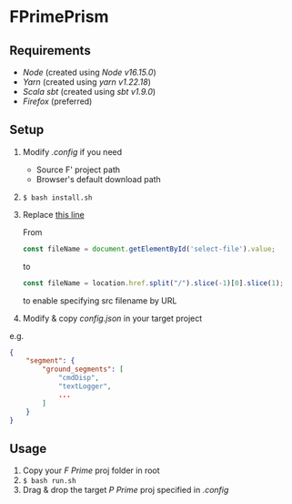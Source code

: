 # FPrimePrism

## Requirements

* *Node* (created using *Node v16.15.0*)
* *Yarn* (created using *yarn v1.22.18*)
* *Scala sbt* (created using *sbt v1.9.0*)
* *Firefox* (preferred)

## Setup
 
1. Modify *.config* if you need
   * Source F' project path
   * Browser's default download path

2. `$ bash install.sh`

3. Replace [this line](https://github.com/fprime-community/fprime-visual/blob/main/public/js/script.js#L140)

    From

    ```.js
    const fileName = document.getElementById('select-file').value;
    ```

    to

    ```.js
    const fileName = location.href.split("/").slice(-1)[0].slice(1);
    ```

    to enable specifying src filename by URL

4. Modify & copy *config.json* in your target project

e.g.
```.json
{
    "segment": {
        "ground_segments": [
            "cmdDisp",
            "textLogger",
            ...
        ]
    }
}
```

## Usage

1. Copy your *F Prime* proj folder in root
2. `$ bash run.sh`
3. Drag & drop the target *P Prime* proj specified in *.config*
